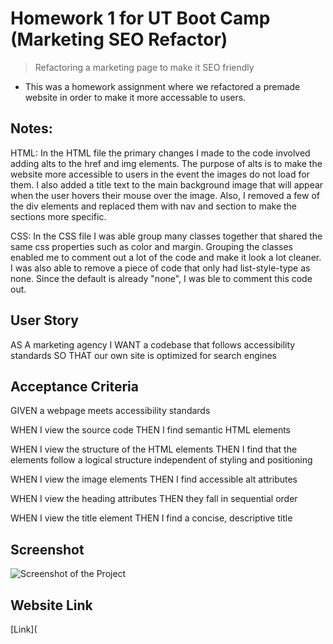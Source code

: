 # Homework 1 for UT Boot Camp (Marketing SEO Refactor)
>Refactoring a marketing page to make it SEO friendly 

-  This was a homework assignment where we refactored a premade website in order to make it more accessable to users.

## Notes:
HTML: In the HTML file the primary changes I made to the code involved adding alts to the href and img elements. The purpose of alts is to make the website more accessible to users in the event the images do not load for them. I also added a title text to the main background image that will appear when the user hovers their mouse over the image. Also, I removed a few of the div elements and replaced them with nav and section to make the sections more specific.
  
CSS: In the CSS file I was able group many classes together that shared the same css properties such as color and margin. Grouping the classes enabled me to comment out a lot of the code and make it look a lot cleaner. I was also able to remove a piece of code that only had list-style-type as none. Since the default is already "none", I was ble to comment this code out.

## User Story

AS A marketing agency
I WANT a codebase that follows accessibility standards
SO THAT our own site is optimized for search engines

## Acceptance Criteria

GIVEN a webpage meets accessibility standards

WHEN I view the source code
THEN I find semantic HTML elements

WHEN I view the structure of the HTML elements
THEN I find that the elements follow a logical structure independent of styling and positioning

WHEN I view the image elements
THEN I find accessible alt attributes

WHEN I view the heading attributes
THEN they fall in sequential order

WHEN I view the title element
THEN I find a concise, descriptive title

## Screenshot
![Screenshot of the Project](https://github.com/jdstroup10/Homework/blob/master/Homework%201%20Image.png)

## Website Link

[Link](
